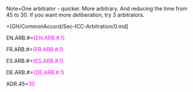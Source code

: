 Note=One arbitrator - quicker.  More arbitrary.  And reducing the time from 45 to 30. If you want more deliberation, try 3 arbitrators.

=[GH/CommonAccord/Sec-ICC-Arbitration/0.md] 

EN.ARB.#=<font color="magenta">{EN.ARB.#.1}</font>

FR.ARB.#=<font color="magenta">{FR.ARB.#.1}</font>

ES.ARB.#=<font color="magenta">{ES.ARB.#.1}</font>

DE.ARB.#=<font color="magenta">{DE.ARB.#.1}</font>

ADR.45=<font color="magenta">30</font>
